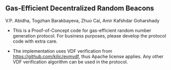 ## Gas-Efficient Decentralized Random Beacons
V.P. Abidha, Togzhan Barakbayeva, Zhuo Cai, Amir Kafshdar Goharshady

* This is a Proof-of-Concept code for gas-efficient random number generation protocol. For business purposes, please develop the protocol code with extra care. 

* The implementation uses VDF verification from https://github.com/kilic/evmvdf, thus Apache license applies. Any other VDF verification algorithm can be used in the protocol.
